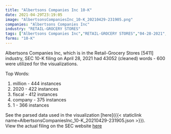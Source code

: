 ```yaml
---
title: "Albertsons Companies Inc 10-K"
date: 2021-04-29T23:19:05
image: "AlbertsonsCompaniesInc_10-K_20210429-231905.png"
companies: "Albertsons Companies Inc"
industry: "RETAIL-GROCERY STORES"
tags: ["Albertsons Companies Inc","RETAIL-GROCERY STORES","04-28-2021","10-K"]
forms: "10-K"
---
```

Albertsons Companies Inc, which is in the Retail-Grocery Stores [5411] industry, SEC 10-K filing on April 28, 2021 had 43052 (cleaned) words - 600 were utilized for the visualizations.

Top Words:
1. million - 444 instances
2. 2020 - 422 instances
3. fiscal - 412 instances
4. company - 375 instances
5. 1 - 366 instances


See the parsed data used in the visualization [here]({{< staticlink name=AlbertsonsCompaniesInc_10-K_20210429-231905.json >}}).  
View the actual filing on the SEC website [here](https://www.sec.gov/Archives/edgar/data/1646972/0001646972-21-000026.txt)